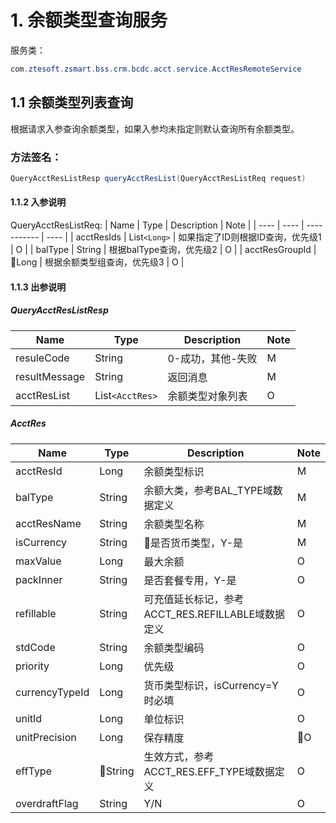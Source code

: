 # 1. 余额类型查询服务
服务类：
```java
com.ztesoft.zsmart.bss.crm.bcdc.acct.service.AcctResRemoteService
```
## 1.1 余额类型列表查询
根据请求入参查询余额类型，如果入参均未指定则默认查询所有余额类型。
### 方法签名：
```java
QueryAcctResListResp queryAcctResList(QueryAcctResListReq request)
```
#### 1.1.2 入参说明
QueryAcctResListReq:
| Name | Type | Description | Note |
| ---- | ---- | ----------- | ---- |
| acctResIds | List`<Long>` | 如果指定了ID则根据ID查询，优先级1 | O |
| balType | String | 根据balType查询，优先级2 | O |
| acctResGroupId | Long | 根据余额类型组查询，优先级3 | O |


#### 1.1.3 出参说明
##### QueryAcctResListResp
| Name | Type | Description | Note |
| ---- | ---- | ----------- | ---- |
| resuleCode | String | 0-成功，其他-失败 | M |
| resultMessage | String | 返回消息 | M |
| acctResList | List`<AcctRes>` | 余额类型对象列表 | O |
##### AcctRes
| Name | Type | Description | Note |
| ---- | ---- | ----------- | ---- |
| acctResId | Long | 余额类型标识 | M |
| balType | String | 余额大类，参考BAL_TYPE域数据定义 | M |
| acctResName | String | 余额类型名称 | M |
| isCurrency | String | 是否货币类型，Y-是 | M |
| maxValue | Long | 最大余额 | O |
| packInner | String | 是否套餐专用，Y-是 | O |
| refillable | String | 可充值延长标记，参考ACCT_RES.REFILLABLE域数据定义 | O |
| stdCode | String | 余额类型编码 | O |
| priority | Long | 优先级 | O |
| currencyTypeId | Long | 货币类型标识，isCurrency=Y时必填 | O |
| unitId | Long | 单位标识 | O |
| unitPrecision | Long | 保存精度 | O |
| effType | String | 生效方式，参考ACCT_RES.EFF_TYPE域数据定义 | O |
| overdraftFlag | String | Y/N | O |